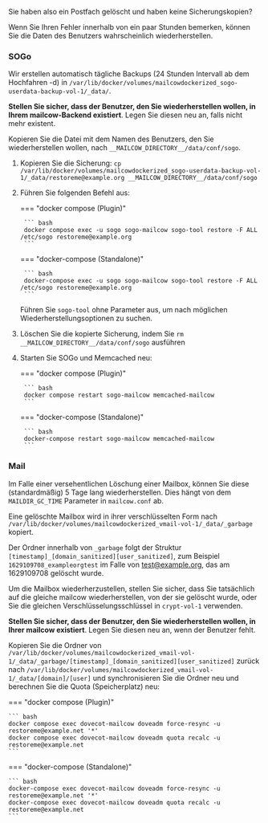 Sie haben also ein Postfach gelöscht und haben keine Sicherungskopien?

Wenn Sie Ihren Fehler innerhalb von ein paar Stunden bemerken, können Sie die Daten des Benutzers wahrscheinlich wiederherstellen.

### SOGo

Wir erstellen automatisch tägliche Backups (24 Stunden Intervall ab dem Hochfahren -d) in `/var/lib/docker/volumes/mailcowdockerized_sogo-userdata-backup-vol-1/_data/`.

**Stellen Sie sicher, dass der Benutzer, den Sie wiederherstellen wollen, in Ihrem mailcow-Backend existiert**. Legen Sie diesen neu an, falls nicht mehr existent.

Kopieren Sie die Datei mit dem Namen des Benutzers, den Sie wiederherstellen wollen, nach `__MAILCOW_DIRECTORY__/data/conf/sogo`.

1. Kopieren Sie die Sicherung: `cp /var/lib/docker/volumes/mailcowdockerized_sogo-userdata-backup-vol-1/_data/restoreme@example.org __MAILCOW_DIRECTORY__/data/conf/sogo`

2. Führen Sie folgenden Befehl aus:

    === "docker compose (Plugin)"

        ``` bash
        docker compose exec -u sogo sogo-mailcow sogo-tool restore -F ALL /etc/sogo restoreme@example.org
        ```

    === "docker-compose (Standalone)"

        ``` bash
        docker-compose exec -u sogo sogo-mailcow sogo-tool restore -F ALL /etc/sogo restoreme@example.org
        ```

    Führen Sie `sogo-tool` ohne Parameter aus, um nach möglichen Wiederherstellungsoptionen zu suchen.

3. Löschen Sie die kopierte Sicherung, indem Sie `rm __MAILCOW_DIRECTORY__/data/conf/sogo` ausführen

4. Starten Sie SOGo und Memcached neu: 

    === "docker compose (Plugin)"

        ``` bash
        docker compose restart sogo-mailcow memcached-mailcow
        ```

    === "docker-compose (Standalone)"

        ``` bash
        docker-compose restart sogo-mailcow memcached-mailcow
        ```

### Mail

Im Falle einer versehentlichen Löschung einer Mailbox, können Sie diese (standardmäßig) 5 Tage lang wiederherstellen. Dies hängt von dem `MAILDIR_GC_TIME` Parameter in `mailcow.conf` ab.

Eine gelöschte Mailbox wird in ihrer verschlüsselten Form nach `/var/lib/docker/volumes/mailcowdockerized_vmail-vol-1/_data/_garbage` kopiert.

Der Ordner innerhalb von `_garbage` folgt der Struktur `[timestamp]_[domain_sanitized][user_sanitized]`, zum Beispiel `1629109708_exampleorgtest` im Falle von test@example.org, das am 1629109708 gelöscht wurde.

Um die Mailbox wiederherzustellen, stellen Sie sicher, dass Sie tatsächlich auf die gleiche mailcow wiederherstellen, von der sie gelöscht wurde, oder Sie die gleichen Verschlüsselungsschlüssel in `crypt-vol-1` verwenden.

**Stellen Sie sicher, dass der Benutzer, den Sie wiederherstellen wollen, in Ihrer mailcow existiert**. Legen Sie diesen neu an, wenn der Benutzer fehlt.

Kopieren Sie die Ordner von `/var/lib/docker/volumes/mailcowdockerized_vmail-vol-1/_data/_garbage/[timestamp]_[domain_sanitized][user_sanitized]` zurück nach `/var/lib/docker/volumes/mailcowdockerized_vmail-vol-1/_data/[domain]/[user]` und synchronisieren Sie die Ordner neu und berechnen Sie die Quota (Speicherplatz) neu:


=== "docker compose (Plugin)"

    ``` bash
    docker compose exec dovecot-mailcow doveadm force-resync -u restoreme@example.net '*'
    docker compose exec dovecot-mailcow doveadm quota recalc -u restoreme@example.net
    ```

=== "docker-compose (Standalone)"

    ``` bash
    docker-compose exec dovecot-mailcow doveadm force-resync -u restoreme@example.net '*'
    docker-compose exec dovecot-mailcow doveadm quota recalc -u restoreme@example.net
    ```